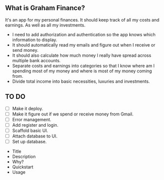## What is Graham Finance?
It's an app for my personal finances. It should keep track of all my costs and earnings. As well as all my investments.
- I need to add authorization and authentication so the app knows which information to display. 
- It should automatically read my emails and figure out when I receive or send money.
- It should also calculate how much money I really have spread across multiple bank accounts.
- Separate costs and earnings into categories so that I know where am I spending most of my money and where is most of my money coming from.
- Divide total income into basic necessities, luxuries and investments.

## TO DO
- [ ] Make it deploy.
- [ ] Make it figure out if we spend or receive money from Gmail.
- [ ] Error management.
- [ ] Add register and login.
- [ ] Scaffold basic UI.
- [ ] Attach database to UI.
- [ ] Set up database.

- Title
- Description
- Why?
- Quickstart
- Usage

